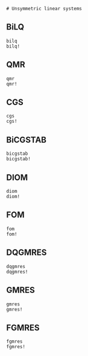 ```@meta
# Unsymmetric linear systems
```

## BiLQ

```@docs
bilq
bilq!
```

## QMR

```@docs
qmr
qmr!
```

## CGS

```@docs
cgs
cgs!
```

## BiCGSTAB

```@docs
bicgstab
bicgstab!
```

## DIOM

```@docs
diom
diom!
```

## FOM

```@docs
fom
fom!
```

## DQGMRES

```@docs
dqgmres
dqgmres!
```

## GMRES

```@docs
gmres
gmres!
```

## FGMRES

```@docs
fgmres
fgmres!
```
